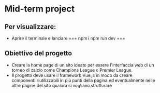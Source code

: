 # Mid-term project

## Per visualizzare:

- Aprire il terminale e lanciare
===
npm i
npm run dev
===
## Obiettivo del progetto

- Creare la home page di un sito ideato per essere l'interfaccia web di un torneo di calcio come Champions League o Premier League.
- Il progetto deve usare il framework Vue.js in modo da creare componenti riutilizzabili in più punti della pagina ed eventualmente nelle altre pagine del sito qualora si vogliano strutturare
